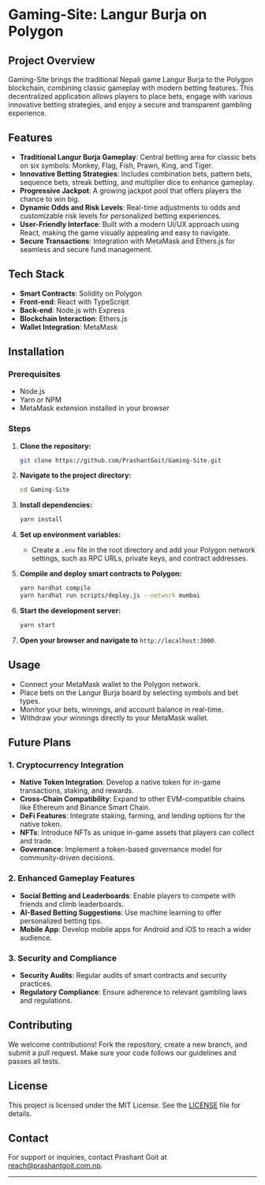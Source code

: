 # **Gaming-Site: Langur Burja on Polygon**

## **Project Overview**
Gaming-Site brings the traditional Nepali game Langur Burja to the Polygon blockchain, combining classic gameplay with modern betting features. This decentralized application allows players to place bets, engage with various innovative betting strategies, and enjoy a secure and transparent gambling experience.

## **Features**
- **Traditional Langur Burja Gameplay**: Central betting area for classic bets on six symbols: Monkey, Flag, Fish, Prawn, King, and Tiger.
- **Innovative Betting Strategies**: Includes combination bets, pattern bets, sequence bets, streak betting, and multiplier dice to enhance gameplay.
- **Progressive Jackpot**: A growing jackpot pool that offers players the chance to win big.
- **Dynamic Odds and Risk Levels**: Real-time adjustments to odds and customizable risk levels for personalized betting experiences.
- **User-Friendly Interface**: Built with a modern UI/UX approach using React, making the game visually appealing and easy to navigate.
- **Secure Transactions**: Integration with MetaMask and Ethers.js for seamless and secure fund management.

## **Tech Stack**
- **Smart Contracts**: Solidity on Polygon
- **Front-end**: React with TypeScript
- **Back-end**: Node.js with Express
- **Blockchain Interaction**: Ethers.js
- **Wallet Integration**: MetaMask

## **Installation**
### **Prerequisites**
- Node.js
- Yarn or NPM
- MetaMask extension installed in your browser

### **Steps**
1. **Clone the repository:**
   ```bash
   git clone https://github.com/PrashantGoit/Gaming-Site.git
   ```

2. **Navigate to the project directory:**
   ```bash
   cd Gaming-Site
   ```

3. **Install dependencies:**
   ```bash
   yarn install
   ```

4. **Set up environment variables:**
   - Create a `.env` file in the root directory and add your Polygon network settings, such as RPC URLs, private keys, and contract addresses.

5. **Compile and deploy smart contracts to Polygon:**
   ```bash
   yarn hardhat compile
   yarn hardhat run scripts/deploy.js --network mumbai
   ```

6. **Start the development server:**
   ```bash
   yarn start
   ```

7. **Open your browser and navigate to** `http://localhost:3000`.

## **Usage**
- Connect your MetaMask wallet to the Polygon network.
- Place bets on the Langur Burja board by selecting symbols and bet types.
- Monitor your bets, winnings, and account balance in real-time.
- Withdraw your winnings directly to your MetaMask wallet.

## **Future Plans**
### 1. **Cryptocurrency Integration**
- **Native Token Integration**: Develop a native token for in-game transactions, staking, and rewards.
- **Cross-Chain Compatibility**: Expand to other EVM-compatible chains like Ethereum and Binance Smart Chain.
- **DeFi Features**: Integrate staking, farming, and lending options for the native token.
- **NFTs**: Introduce NFTs as unique in-game assets that players can collect and trade.
- **Governance**: Implement a token-based governance model for community-driven decisions.

### 2. **Enhanced Gameplay Features**
- **Social Betting and Leaderboards**: Enable players to compete with friends and climb leaderboards.
- **AI-Based Betting Suggestions**: Use machine learning to offer personalized betting tips.
- **Mobile App**: Develop mobile apps for Android and iOS to reach a wider audience.

### 3. **Security and Compliance**
- **Security Audits**: Regular audits of smart contracts and security practices.
- **Regulatory Compliance**: Ensure adherence to relevant gambling laws and regulations.

## **Contributing**
We welcome contributions! Fork the repository, create a new branch, and submit a pull request. Make sure your code follows our guidelines and passes all tests.

## **License**
This project is licensed under the MIT License. See the [LICENSE](LICENSE) file for details.

## **Contact**
For support or inquiries, contact Prashant Goit at [reach@prashantgoit.com.np](mailto:reach@prashantgoit.com.np).

---
